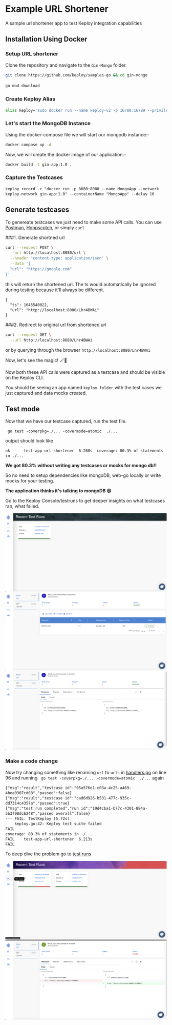 # Example URL Shortener
A sample url shortener app to test Keploy integration capabilities

## Installation Using Docker

### Setup URL shortener

Clone the repository and navigate to the `Gin-Mongo` folder.
```bash
git clone https://github.com/keploy/samples-go && cd gin-mongo

go mod download
```

### Create Keploy Alias

```bash
alias keploy='sudo docker run --name keploy-v2 -p 16789:16789 --privileged --pid=host -it -v "$(pwd)":/files -v /sys/fs/cgroup:/sys/fs/cgroup -v /sys/kernel/debug:/sys/kernel/debug -v /sys/fs/bpf:/sys/fs/bpf -v /var/run/docker.sock:/var/run/docker.sock --rm ghcr.io/keploy/keploy'
```

### Let's start the MongoDB Instance
Using the docker-compose file we will start our mongodb instance:-
```bash
docker compose up -d
```

Now, we will create the docker image of our application:-

```bash
docker build -t gin-app:1.0 .
```
### Capture the Testcases

```shell
keploy record -c "docker run -p 8080:8080 --name MongoApp --network keploy-network gin-app:1.0" --containerName "MongoApp" --delay 10
```

## Generate testcases

To genereate testcases we just need to make some API calls. You can use [Postman](https://www.postman.com/), [Hoppscotch](https://hoppscotch.io/), or simply `curl`

###1. Generate shortned url

```bash
curl --request POST \
  --url http://localhost:8080/url \
  --header 'content-type: application/json' \
  --data '{
  "url": "https://google.com"
}'
```
this will return the shortened url. The ts would automatically be ignored during testing because it'll always be different. 
```
{
  "ts": 1645540022,
  "url": "http://localhost:8080/Lhr4BWAi"
}
```

###2. Redirect to original url from shortened url
```bash
curl --request GET \
  --url http://localhost:8080/Lhr4BWAi
```

or by querying through the browser `http://localhost:8080/Lhr4BWAi`

Now, let's see the magic! 🪄💫

Now both these API calls were captured as a testcase and should be visible on the Keploy CLI. 

You should be seeing an app named `keploy folder` with the test cases we just captured and data mocks created.


## Test mode

Now that we have our testcase captured, run the test file.
```shell
 go test -coverpkg=./... -covermode=atomic  ./...
```
output should look like
```shell
ok      test-app-url-shortener  6.268s  coverage: 80.3% of statements in ./...
```

**We got 80.3% without writing any testcases or mocks for mongo db!!**

So no need to setup dependencies like mongoDB, web-go locally or write mocks for your testing.

**The application thinks it's talking to
mongoDB 😄**

Go to the Keploy Console/testruns to get deeper insights on what testcases ran, what failed.

![testruns](testrun1.png?raw=true "Recent testruns")
![testruns](testrun2.png?raw=true "Summary")
![testruns](testrun3.png?raw=true "Detail")

### Make a code change
Now try changing something like renaming `url` to `urls` in [handlers.go](./handler.go) on line 96 and running ` go test -coverpkg=./... -covermode=atomic  ./...` again
```shell
{"msg":"result","testcase id":"05a576e1-c03a-4c25-a469-4bea0307cd08","passed":false}
{"msg":"result","testcase id":"cad6d926-b531-477c-935c-dd7314c4357a","passed":true}
{"msg":"test run completed","run id":"19d4cba1-b77c-4301-884a-5b3f08dc6248","passed overall":false}
--- FAIL: TestKeploy (5.72s)
    keploy.go:42: Keploy test suite failed
FAIL
coverage: 80.3% of statements in ./...
FAIL    test-app-url-shortener  6.213s
FAIL
```

To deep dive the problem go to [test runs](http://localhost:6789/testruns)

![testruns](testrun4.png?raw=true "Recent testruns")
![testruns](testrun5.png?raw=true "Detail")
